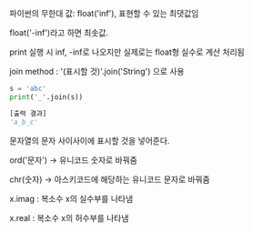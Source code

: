 파이썬의 무한대 값: float('inf'), 표현할 수 있는 최댓값임

float('-inf')라고 하면 최솟값.

print 실행 시 inf, -inf로 나오지만 실제로는 float형 실수로 계산 처리됨





join method : '(표시할 것)'.join('String') 으로 사용

```python
s = 'abc'
print('_'.join(s))

[출력 결과]
'a_b_c'
```

문자열의 문자 사이사이에 표시할 것을 넣어준다.



ord('문자') -> 유니코드 숫자로 바꿔줌

chr(숫자) -> 아스키코드에 해당하는 유니코드 문자로 바꿔줌



x.imag : 복소수 x의 실수부를 나타냄

x.real : 복소수 x의 허수부를 나타냄



